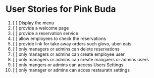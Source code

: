 # User Stories for Pink Buda

1. [ ] Display the menu
2. [ ] provide a welcome page
3. [ ] provide a reservation service
4. [ ] allow employees to check the reservations
5. [ ] provide link for take away orders such glovo, uber-eats
6. [ ] only managers or admins can delete reservations
7. [ ] only managers or admins can create employee user
8. [ ] only managers or admins can create mangaers or admins users
9. [ ] only mangers or admins can access Users Settings
10. [ ] only manager or admins can acces restauratn settings